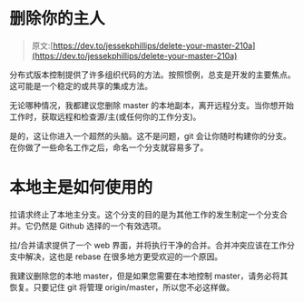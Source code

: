 # 删除你的主人

> 原文:[https://dev.to/jessekphillips/delete-your-master-210a](https://dev.to/jessekphillips/delete-your-master-210a)

分布式版本控制提供了许多组织代码的方法。按照惯例，总支是开发的主要焦点。这可能是一个稳定的或共享的集成方法。

无论哪种情况，我都建议您删除 master 的本地副本，离开远程分支。当你想开始工作时，获取远程和检查源/主(或任何你的工作分支)。

是的，这让你进入一个超然的头脑。这不是问题，git 会让你随时构建你的分支。在你做了一些命名工作之后，命名一个分支就容易多了。

# [](#how-is-local-master-used)本地主是如何使用的

拉请求终止了本地主分支。这个分支的目的是为其他工作的发生制定一个分支合并。它仍然是 Github 选择的一个有效选项。

拉/合并请求提供了一个 web 界面，并将执行干净的合并。合并冲突应该在工作分支中解决，这也是 rebase 在很多地方更受欢迎的一个原因。

我建议删除您的本地 master，但是如果您需要在本地控制 master，请务必将其恢复。只要记住 git 将管理 origin/master，所以您不必这样做。